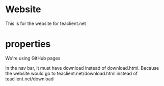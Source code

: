# Website
This is for the website for teaclient.net



# properties

We're using GitHub pages 

In the nav bar, it must have download instead of download.html.
Because the website would go to teaclient.net/download.html instead of teaclient.net/download
